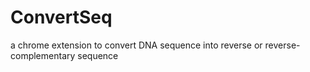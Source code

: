 # ConvertSeq
a chrome extension to convert DNA sequence into reverse or reverse-complementary sequence
